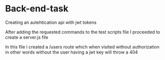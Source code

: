 # Back-end-task
 Creating an autehtication api with jwt tokens


 After adding the requested commands to the test scripts file
 I proceeded to create a server.js file

 In this file i created a /users route which when  visited without authorization
 in other words without the user having a jwt key will throw a 404

 
